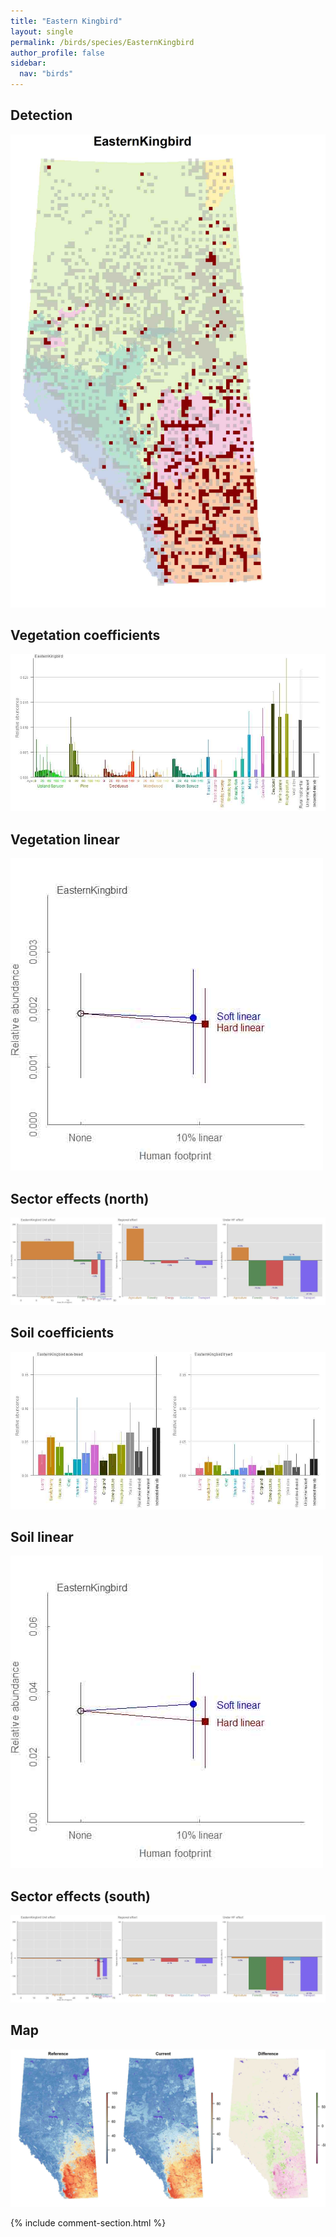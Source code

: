 ```yaml
---
title: "Eastern Kingbird"
layout: single
permalink: /birds/species/EasternKingbird
author_profile: false
sidebar:
  nav: "birds"
---
```


<h2>Detection</h2>

![](/assets/images/birds/EasternKingbird/det.jpg)

<h2>Vegetation coefficients</h2>

![](/assets/images/birds/EasternKingbird/veghf.jpg)

<h2>Vegetation linear</h2>

![](/assets/images/birds/EasternKingbird/lin-north.jpg)

<h2>Sector effects (north)</h2>

![](/assets/images/birds/EasternKingbird/sector-north.jpg)

<h2>Soil coefficients</h2>

![](/assets/images/birds/EasternKingbird/soilhf.jpg)

<h2>Soil linear</h2>

![](/assets/images/birds/EasternKingbird/lin-south.jpg)

<h2>Sector effects (south)</h2>

![](/assets/images/birds/EasternKingbird/sector-south.jpg)

<h2>Map</h2>

![](/assets/images/birds/EasternKingbird/map.jpg)

{% include comment-section.html %}
